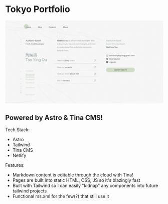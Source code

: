 # Tokyo Portfolio

![blog](/public/social.jpg)

## Powered by Astro & Tina CMS!

Tech Stack:

- Astro
- Tailwind
- Tina CMS
- Netlify

Features:

- Markdown content is editable through the cloud with Tina!
- Pages are built into static HTML, CSS, JS so it's blazingly fast
- Built with Tailwind so I can easily "kidnap" any components into future tailwind projects
- Functional rss.xml for the few(?) that still use it
